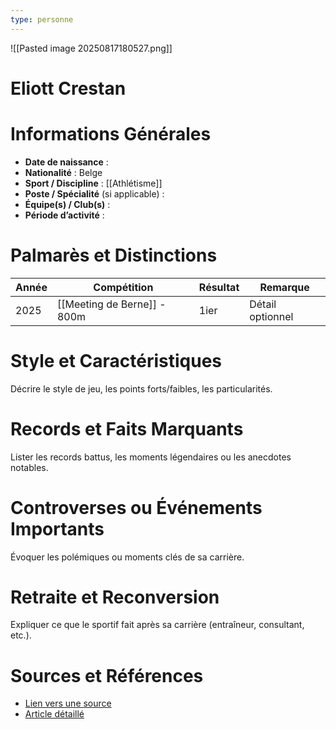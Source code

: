 ```yaml
---
type: personne
---
```

![[Pasted image 20250817180527.png]]
# Eliott Crestan

# Informations Générales
- **Date de naissance** :  
- **Nationalité** :  Belge
- **Sport / Discipline** :  [[Athlétisme]] 
- **Poste / Spécialité** (si applicable) :  
- **Équipe(s) / Club(s)** :  
- **Période d’activité** :  

# Palmarès et Distinctions
| Année | Compétition                 | Résultat | Remarque         |
| ----- | --------------------------- | -------- | ---------------- |
| 2025  | [[Meeting de Berne]] - 800m | 1ier     | Détail optionnel |

# Style et Caractéristiques
Décrire le style de jeu, les points forts/faibles, les particularités.

# Records et Faits Marquants
Lister les records battus, les moments légendaires ou les anecdotes notables.

# Controverses ou Événements Importants
Évoquer les polémiques ou moments clés de sa carrière.

# Retraite et Reconversion
Expliquer ce que le sportif fait après sa carrière (entraîneur, consultant, etc.).

# Sources et Références
- [Lien vers une source](#)
- [Article détaillé](#)
